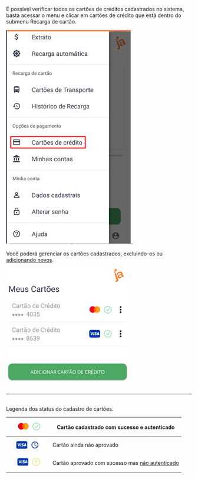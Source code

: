 É possível verificar todos os cartões de créditos cadastrados no sistema, basta acessar o menu e clicar em cartões de crédito que está dentro do submenu Recarga de cartão.

![image.png](/.attachments/image-7bda573b-8493-45f2-938c-82a5cf11da55.png)

Você poderá gerenciar os cartões cadastrados, excluindo-os ou [adicionando novos](/ABT-%2D-app-Android/4.-Cadastrando-um-cartão-de-Crédito).

![image.png](/.attachments/image-89470e4d-a3f7-4603-aa80-c4d7e93d3d75.png)<br><br>

---
<br>Legenda dos status do cadastro de cartões.


|![image.png](/.attachments/image-131cb5b8-1259-480f-808d-d7ed2290a4a5.png) |  Cartão cadastrado com sucesso e autenticado|
|--|--|
|![image.png](/.attachments/image-75918892-ac17-46b8-b48e-7b724e4962e0.png) | Cartão ainda não aprovado |
| ![image.png](/.attachments/image-74eba109-b3c3-4798-b057-dfafec0201b4.png) | Cartão aprovado com sucesso mas [não autenticado](/ABT-%2D-app-Android/4.-Cadastrando-um-cartão-de-Crédito/4.1.-Validando-o-cartão-de-crédito-%2D-Ping-Value) |



